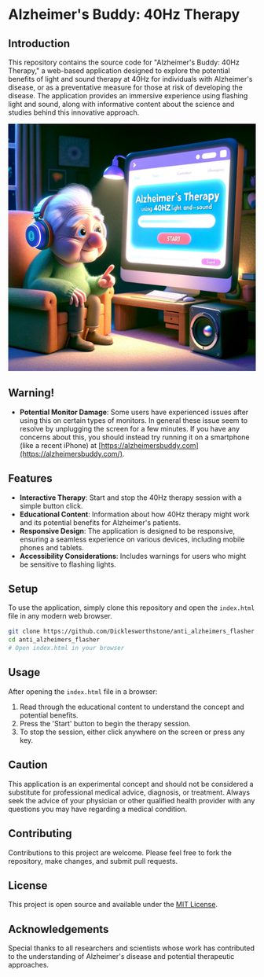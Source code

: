 # Alzheimer's Buddy: 40Hz Therapy

## Introduction

This repository contains the source code for "Alzheimer's Buddy: 40Hz Therapy," a web-based application designed to explore the potential benefits of light and sound therapy at 40Hz for individuals with Alzheimer's disease, or as a preventative measure for those at risk of developing the disease. The application provides an immersive experience using flashing light and sound, along with informative content about the science and studies behind this innovative approach.

![Illustration](https://github.com/Dicklesworthstone/anti_alzheimers_flasher/blob/main/illustration.png)

## Warning!
- **Potential Monitor Damage**: Some users have experienced issues after using this on certain types of monitors. In general these issue seem to resolve by unplugging the screen for a few minutes. If you have any concerns about this, you should instead try running it on a smartphone (like a recent iPhone) at [https://alzheimersbuddy.com](https://alzheimersbuddy.com/).

## Features

- **Interactive Therapy**: Start and stop the 40Hz therapy session with a simple button click.
- **Educational Content**: Information about how 40Hz therapy might work and its potential benefits for Alzheimer's patients.
- **Responsive Design**: The application is designed to be responsive, ensuring a seamless experience on various devices, including mobile phones and tablets.
- **Accessibility Considerations**: Includes warnings for users who might be sensitive to flashing lights.

## Setup

To use the application, simply clone this repository and open the `index.html` file in any modern web browser.

```bash
git clone https://github.com/Dicklesworthstone/anti_alzheimers_flasher
cd anti_alzheimers_flasher
# Open index.html in your browser
```

## Usage

After opening the `index.html` file in a browser:
1. Read through the educational content to understand the concept and potential benefits.
2. Press the 'Start' button to begin the therapy session.
3. To stop the session, either click anywhere on the screen or press any key.

## Caution

This application is an experimental concept and should not be considered a substitute for professional medical advice, diagnosis, or treatment. Always seek the advice of your physician or other qualified health provider with any questions you may have regarding a medical condition.

## Contributing

Contributions to this project are welcome. Please feel free to fork the repository, make changes, and submit pull requests.

## License

This project is open source and available under the [MIT License](LICENSE).

## Acknowledgements

Special thanks to all researchers and scientists whose work has contributed to the understanding of Alzheimer's disease and potential therapeutic approaches.
